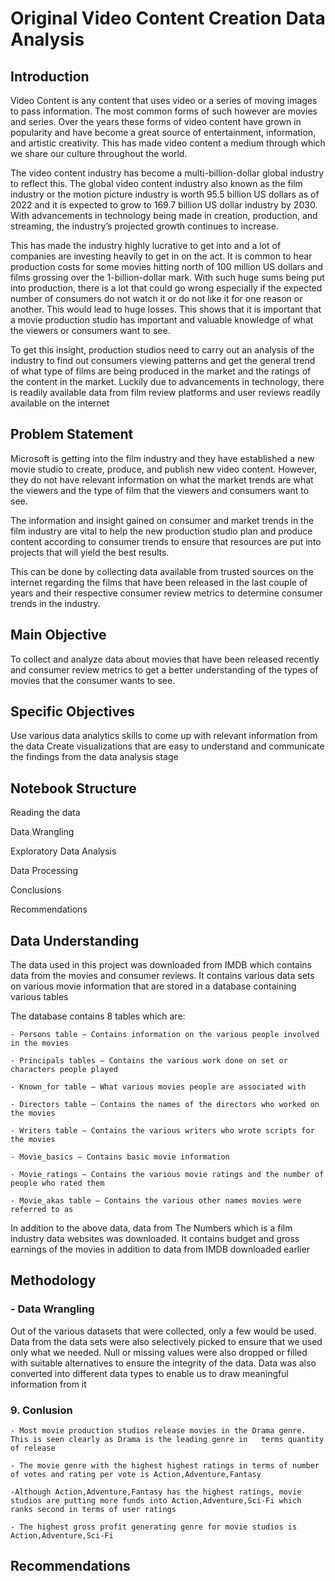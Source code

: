 # Original Video Content Creation Data Analysis

## Introduction
Video Content is any content that uses video or a series of moving images to pass information. The most common forms of such however are movies and series. Over the years these forms of video content have grown in popularity and have become a great source of entertainment, information, and artistic creativity. This has made video content a medium through which we share our culture throughout the world.

The video content industry has become a multi-billion-dollar global industry to reflect this. The global video content industry also known as the film industry or the motion picture industry is worth 95.5 billion US dollars as of 2022 and it is expected to grow to 169.7 billion US dollar industry by 2030. With advancements in technology being made in creation, production, and streaming, the industry’s projected growth continues to increase.

This has made the industry highly lucrative to get into and a lot of companies are investing heavily to get in on the act. It is common to hear production costs for some movies hitting north of 100 million US dollars and films grossing over the 1-billion-dollar mark. With such huge sums being put into production, there is a lot that could go wrong especially if the expected number of consumers do not watch it or do not like it for one reason or another. This would lead to huge losses. This shows that it is important that a movie production studio has important and valuable knowledge of what the viewers or consumers want to see. 

To get this insight, production studios need to carry out an analysis of the industry to find out consumers viewing patterns and get the general trend of what type of films are being produced in the market and the ratings of the content in the market. Luckily due to advancements in technology, there is readily available data from film review platforms and user reviews readily available on the internet

## Problem Statement
Microsoft is getting into the film industry and they have established a new movie studio to create, produce, and publish new video content. However, they do not have relevant information on what the market trends are what the viewers and the type of film that the viewers and consumers want to see.

The information and insight gained on consumer and market trends in the film industry are vital to help the new production studio plan and produce content according to consumer trends to ensure that resources are put into projects that will yield the best results. 

This can be done by collecting data available from trusted sources on the internet regarding the films that have been released in the last couple of years and their respective consumer review metrics to determine consumer trends in the industry.

## Main Objective
To collect and analyze data about movies that have been released recently and consumer review metrics to get a better understanding of the types of movies that the consumer wants to see.

## Specific Objectives
Use various data analytics skills to come up with relevant information from the data
Create visualizations that are easy to understand and communicate the findings from the data analysis stage

## Notebook Structure
Reading the data

Data Wrangling

Exploratory Data Analysis

Data Processing

Conclusions

Recommendations

## Data Understanding
The data used in this project was downloaded from IMDB which contains data from the movies and consumer reviews.  It contains various data sets on various movie information that are stored in a database containing various tables

The database contains 8 tables which are:

    - Persons table – Contains information on the various people involved in the movies

    - Principals tables – Contains the various work done on set or characters people played

    - Known_for table – What various movies people are associated with

    - Directors table – Contains the names of the directors who worked on the movies

    - Writers table – Contains the various writers who wrote scripts for the movies

    - Movie_basics – Contains basic movie information 

    - Movie_ratings – Contains the various movie ratings and the number of people who rated them

    - Movie_akas table – Contains the various other names movies were referred to as 

In addition to the above data, data from The Numbers which is a film industry data websites was downloaded. It contains budget and gross
earnings of the movies in addition to data from IMDB downloaded earlier

## Methodology

### - Data Wrangling
Out of the various datasets that were collected, only a few would be used. Data from the data sets were also selectively picked to ensure that we used only what we needed. Null or missing values were also dropped or filled with suitable alternatives to ensure the integrity of the data. Data was also converted into different data types to enable us to draw meaningful information from it

### 9. Conlusion
    - Most movie production studios release movies in the Drama genre. This is seen clearly as Drama is the leading genre in   terms quantity of release
    
    - The movie genre with the highest highest ratings in terms of number of votes and rating per vote is Action,Adventure,Fantasy

    -Although Action,Adventure,Fantasy has the highest ratings, movie studios are putting more funds into Action,Adventure,Sci-Fi which ranks second in terms of user ratings
    
    - The highest gross profit generating genre for movie studios is Action,Adventure,Sci-Fi


## Recommendations


